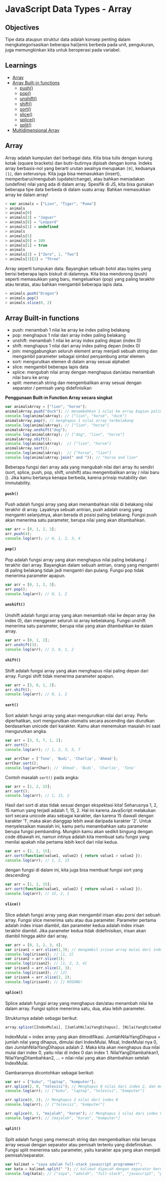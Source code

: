 # JavaScript Data Types - Array

## Objectives

Tipe data ataupun struktur data adalah konsep penting dalam mengkategorisasikan beberapa hal/jenis berbeda pada unit, pengukuran, juga memungkinkan kita untuk beroperasi pada variabel.

## Learnings

- [Array](js-array.md#array)
- [Array Built-in functions](js-array.md#array-built-in-functions)
  - [push()](js-array.md#push)
  - [pop()](js-array.md#pop)
  - [unshift()](js-array.md#unshift)
  - [shift()](js-array.md#shift)
  - [sort()](js-array.md#sort)
  - [slice()](js-array.md#slice)
  - [splice()](js-array.md#splice)
  - [split()](js-array.md#split)
- [Multidimensional Array](js-array.md#multidimensional-array)

## Array

Array adalah kumpulan dari berbagai data. Kita bisa tulis dengan kurung kotak (square brackets) dan butir-butirnya dipisah dengan koma. Indeks array berbasis-nol yang berarti urutan awalnya merupakan `[0]`, keduanya `[1]`, dan seterusnya.  Kita juga bisa memasukkan (insert), memperbarui/mengubah (update/change), atau bahkan meniadakan (undefine) nilai yang ada di dalam array. Spesifik di JS, kita bisa gunakan beberapa tipe data berbeda di dalam suatu array. Bahkan memasukkan array ke dalam array!

```javascript
> var animals = ["Lion", "Tiger", "Puma"]
> animals
> animals[0]
> animals[3] = "Jaguar"
> animals[8] = "Leopard"
> animals[1] = undefined
> animals
> animals[5]
> animals[0] = 100
> animals[1] = true
> animals
> animals[3] = ["Zero", 1, "Two"]
> animals[3][3] = "Three"
```

Array seperti tumpukan data. Bayangkan sebuah botol atau toples yang berisi beberapa lapis biskuit di dalamnya. Kita bisa mendorong (push) seperti memasukkan yang baru, mengeluarkan (pop) yang paling terakhir atau teratas, atau bahkan mengambil beberapa lapis data.

```javascript
> animals.push("Dragon")
> animals.pop()
> animals.slice(0, 2)
```

## Array Built-in functions

- push: menambah 1 nilai ke array ke index paling belakang
- pop: menghapus 1 nilai dari array index paling belakang
- unshift: menambah 1 nilai ke array index paling depan (index 0)
- shift: menghapus 1 nilai dari array index paling depan (index 0)
- join: menggabungkan seluruh element array menjadi sebuah string dan mengambil parameter sebagai simbol penyambung antar elemen
- sort: mengurutkan elemen di dalam array sesuai alphabet
- slice: mengambil beberapa lapis data
- splice: mengubah nilai array dengan menghapus dan/atau menambah nilai baru ke array
- split: memecah string dan mengembalikan array sesuai dengan separator / pemisah yang didefinisikan

**Penggunaan Built-in Function Array secara singkat**

```javascript
var animalsArray = ["lion", "horse"];
animalsArray.push("duck"); // menambahkan 1 nilai ke array bagian paling belakang
console.log(animalsArray); // ["lion", "horse", "duck"]
animalsArray.pop(); // menghapus 1 nilai array terbelakang
console.log(animalsArray); // ["lion", "horse"]
animalsArray.unshift("dog");
console.log(animalsArray); // ["dog", "lion", "horse"]
animalsArray.shift();
console.log(animalsArray);  // ["lion", "horse"]
animalsArray.sort();
console.log(animalsArray);  // ["horse", "lion"]
console.log(animalsArray.join(" and ")); // "horse and lion"
```

Beberapa fungsi dari array ada yang mengubah nilai dari array itu sendiri (sort, splice, push, pop, shift, unshift) atau mengembalikan array / nilai baru (). Jika kamu bertanya kenapa berbeda, karena prinsip mutability dan immutability.

#### `push()`

Push adalah fungsi array yang akan menambahkan nilai di belakang nilai terakhir di array. Layaknya sebuah antrian, push adalah orang yang mengantri selanjutnya, akan berada di posisi paling belakang. Fungsi push akan menerima satu parameter, berupa nilai yang akan ditambahkan.

```javascript
var arr = [0, 1, 2, 3];
arr.push(4);
console.log(arr); // 0, 1, 2, 3, 4
```

#### `pop()`

Pop adalah fungsi array yang akan menghapus nilai paling belakang / terakhir dari array. Bayangkan dalam sebuah antrian, orang yang mengantri di paling belakang tidak jadi mengantri dan pulang. Fungsi pop tidak menerima parameter apapun.

```javascript
var arr = [0, 1, 2, 3];
arr.pop();
console.log(arr); // 0, 1, 2
```

#### `unshift()`

Unshift adalah fungsi array yang akan menambah nilai ke depan array (ke index 0), dan menggeser seluruh isi array kebelakang. Fungsi unshift menerima satu parameter, berupa nilai yang akan ditambahkan ke dalam array.

```javascript
var arr = [0, 1, 2];
arr.unshift(3);
console.log(arr); // 3, 0, 1, 2
```

#### `shift()`

Shift adalah fungsi array yang akan menghapus nilai paling depan dari array. Fungsi shift tidak menerima parameter apapun.

```javascript
var arr = [3, 0, 1, 2];
arr.shift();
console.log(arr); // 0, 1, 2
```

#### `sort()`

Sort adalah fungsi array yang akan mengurutkan nilai dari array. Perlu diperhatikan, sort mengurutkan otomatis secara ascending dan diurutkan berdasarkan unicode dari karakter. Kamu akan menemukan masalah ini saat mengurutkan angka.

```javascript
var arr = [3, 5, 7, 1, 2];
arr.sort();
console.log(arr); // 1, 2, 3, 5, 7

var arrChar = ['Tono', 'Budi', 'Charlie', 'Ahmad'];
arrChar.sort();
console.log(arrChar); // 'Ahmad', 'Budi', 'Charlie', 'Tono'
```

Contoh masalah `sort()` pada angka:
```javascript
var arr = [1, 2, 15];
arr.sort();
console.log(arr); // 1, 15, 2
```
Hasil dari sort di atas tidak sesuai dengan ekspektasi kita! Seharusnya 1, 2, 15 namun yang terjadi adalah 1, 15, 2. Hal ini karena JavaScript melakukan sort secara unicode atau sebagai karakter, dan karena 15 diawali dengan karakter '1', maka akan dianggap lebih awal daripada karakter '2'. Untuk menyelesaikan masalah ini, kamu perlu menambahkan satu parameter berupa fungsi pembanding. Mungkin kamu akan sedikit bingung dengan code dibawah ini, namun intinya adalah kita membuat satu fungsi yang menilai apakah nilai pertama lebih kecil dari nilai kedua.

```javascript
var arr = [1, 2, 15];
arr.sort(function(value1, value2) { return value1 > value2 });
console.log(arr); // 1, 2, 15
```

dengan fungsi di dalam ini, kita juga bisa membuat fungsi sort yang descending:

```javascript
var arr = [1, 2, 15];
arr.sort(function(value1, value2) { return value1 < value2 });
console.log(arr); // 15, 2, 1
```

#### `slice()`

Slice adalah fungsi array yang akan mengambil irisan atau porsi dari sebuah array. Fungsi slice menerima satu atau dua parameter. Parameter pertama adalah index irisan diambil, dan parameter kedua adalah index irisan terakhir diambil. Jika parameter kedua tidak didefinisikan, irisan akan diambil hingga akhir dari array.

```javascript
var arr = [0, 1, 2, 3, 4];
var irisan1 = arr.slice(1,3); // mengambil irisan array mulai dari index 1 hingga index 2 (sebelum index 3). Index 3 tidak ikut diambil.
console.log(irisan1); // [1, 2]
var irisan2 = arr.slice(1);
console.log(irisan2); // [1, 2, 3, 4]
var irisan3 = arr.slice(2, 3);
console.log(irisan3); // [2]
var irisan4 = arr.slice(2, 2);
console.log(irisan4); // [] KOSONG!
```

#### `splice()`

Splice adalah fungsi array yang menghapus dan/atau menambah nilai ke dalam array. Fungsi splice menerima satu, dua, atau lebih parameter.

Strukturnya adalah sebagai berikut:

```javascript
array.splice([IndexMulai], [JumlahNilaiYangDihapus], [NilaiYangDitambahkan1], [NilaiYangDitambahkan2], ...);
```

IndexMulai = index array yang akan dimodifikasi.
JumlahNilaiYangDihapus = jumlah nilai yang dihapus, dimulai dari IndexMulai. Misal, IndexMulai nya 0, dan JumlahNilaiYangDihapus adalah 2. Maka kita akan menghapus dua nilai mulai dari index 0, yaitu nilai di index 0 dan index 1.
NilaiYangDitambahkan1, NilaiYangDitambahkan2, ... = nilai-nilai yang akan ditambahkan setelah IndexMulai.

Gambarannya dicontohkan sebagai berikut:

```javascript
var arr = ["buku", "laptop", "komputer"];
arr.splice(2, 0, "televisi"); // Menghapus 0 nilai dari index 2, dan menambah 1 nilai yaitu "televisi" pada index 2.
console.log(arr); // ["buku", "laptop", "televisi", "komputer"]

arr.splice(0, 2); // Menghapus 2 nilai dari index 0
console.log(arr); // ["televisi", "komputer"]

arr.splice(0, 1, "majalah", "koran"); // Menghapus 1 nilai dari index 0, dan menambah 2 nilai yaitu "majalah" dan "koran"
console.log(arr); // [majalah", "koran", "komputer"]
```

#### `split()`

Split adalah fungsi yang memecah string dan mengembalikan nilai berupa array sesuai dengan separator atau pemisah tertentu yang didefinisikan. Fungsi split menerima satu parameter, yaitu karakter apa yang akan menjadi pemisah/separator.

```javascript
var kalimat = "saya adalah full-stack javascript programmer!";
var kata = kalimat.split(" "); // kalimat dipecah dengan separator berupa spasi.
console.log(kata); // ["saya", "adalah", "full-stack", "javascript", "programmer!"]
```